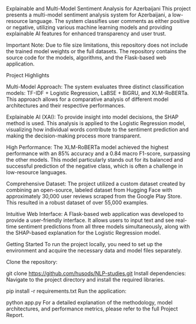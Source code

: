 Explainable and Multi-Model Sentiment Analysis for Azerbaijani
This project presents a multi-model sentiment analysis system for Azerbaijani, a low-resource language. The system classifies user comments as either positive or negative, utilizing various machine learning models and providing explainable AI features for enhanced transparency and user trust.





Important Note: Due to file size limitations, this repository does not include the trained model weights or the full datasets. The repository contains the source code for the models, algorithms, and the Flask-based web application.


Project Highlights

Multi-Model Approach: The system evaluates three distinct classification models: TF-IDF + Logistic Regression, LaBSE + BiGRU, and XLM-RoBERTa. This approach allows for a comparative analysis of different model architectures and their respective performances.




Explainable AI (XAI): To provide insight into model decisions, the SHAP method is used. This analysis is applied to the Logistic Regression model, visualizing how individual words contribute to the sentiment prediction and making the decision-making process more transparent.




High Performance: The XLM-RoBERTa model achieved the highest performance with an 85% accuracy and a 0.84 macro F1-score, surpassing the other models. This model particularly stands out for its balanced and successful prediction of the negative class, which is often a challenge in low-resource languages.




Comprehensive Dataset: The project utilized a custom dataset created by combining an open-source, labeled dataset from Hugging Face with approximately 30,000 user reviews scraped from the Google Play Store. This resulted in a robust dataset of over 55,000 examples.




Intuitive Web Interface: A Flask-based web application was developed to provide a user-friendly interface. It allows users to input text and see real-time sentiment predictions from all three models simultaneously, along with the SHAP-based explanation for the Logistic Regression model.



Getting Started
To run the project locally, you need to set up the environment and acquire the necessary data and model files separately.

Clone the repository:

git clone https://github.com/husods/NLP-studies.git
Install dependencies: Navigate to the project directory and install the required libraries.

pip install -r requirements.txt
Run the application:

python app.py
For a detailed explanation of the methodology, model architectures, and performance metrics, please refer to the full Project Report.

